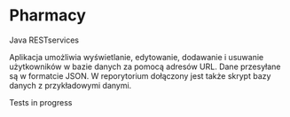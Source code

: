 # Pharmacy
Java RESTservices 

Aplikacja umożliwia wyświetlanie, edytowanie, dodawanie i usuwanie użytkowników w bazie danych za pomocą adresów URL. Dane przesyłane są w
formatcie JSON. 
W reporytorium dołączony jest także skrypt bazy danych z przykładowymi danymi.

Tests in progress
